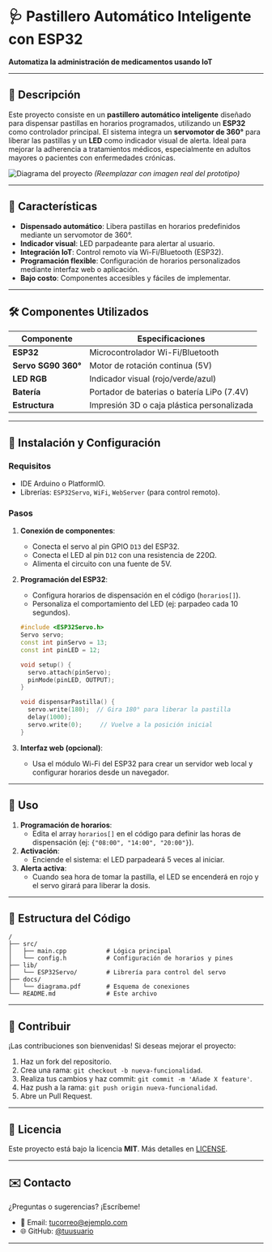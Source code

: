 # 🩺 Pastillero Automático Inteligente con ESP32  
**Automatiza la administración de medicamentos usando IoT**  

---

## 📝 Descripción  
Este proyecto consiste en un **pastillero automático inteligente** diseñado para dispensar pastillas en horarios programados, utilizando un **ESP32** como controlador principal. El sistema integra un **servomotor de 360°** para liberar las pastillas y un **LED** como indicador visual de alerta. Ideal para mejorar la adherencia a tratamientos médicos, especialmente en adultos mayores o pacientes con enfermedades crónicas.  

![Diagrama del proyecto](https://via.placeholder.com/400x200.png?text=Diagrama+Pastillero+ESP32) *(Reemplazar con imagen real del prototipo)*  

---

## 🚀 Características  
- **Dispensado automático**: Libera pastillas en horarios predefinidos mediante un servomotor de 360°.  
- **Indicador visual**: LED parpadeante para alertar al usuario.  
- **Integración IoT**: Control remoto vía Wi-Fi/Bluetooth (ESP32).  
- **Programación flexible**: Configuración de horarios personalizados mediante interfaz web o aplicación.  
- **Bajo costo**: Componentes accesibles y fáciles de implementar.  

---

## 🛠 Componentes Utilizados  
| Componente          | Especificaciones                          |  
|---------------------|-------------------------------------------|  
| **ESP32**           | Microcontrolador Wi-Fi/Bluetooth          |  
| **Servo SG90 360°** | Motor de rotación continua (5V)           |  
| **LED RGB**         | Indicador visual (rojo/verde/azul)        |  
| **Batería**         | Portador de baterias o batería LiPo (7.4V) |  
| **Estructura**      | Impresión 3D o caja plástica personalizada |  

---

## 🔌 Instalación y Configuración  
### Requisitos  
- IDE Arduino o PlatformIO.  
- Librerías: `ESP32Servo`, `WiFi`, `WebServer` (para control remoto).  

### Pasos  
1. **Conexión de componentes**:  
   - Conecta el servo al pin GPIO `D13` del ESP32.  
   - Conecta el LED al pin `D12` con una resistencia de 220Ω.  
   - Alimenta el circuito con una fuente de 5V.  

2. **Programación del ESP32**:  
   - Configura horarios de dispensación en el código (`horarios[]`).  
   - Personaliza el comportamiento del LED (ej: parpadeo cada 10 segundos).  

   ```cpp
   #include <ESP32Servo.h>
   Servo servo;
   const int pinServo = 13;
   const int pinLED = 12;

   void setup() {
     servo.attach(pinServo);
     pinMode(pinLED, OUTPUT);
   }

   void dispensarPastilla() {
     servo.write(180);  // Gira 180° para liberar la pastilla
     delay(1000);
     servo.write(0);     // Vuelve a la posición inicial
   }
   ```  

3. **Interfaz web (opcional)**:  
   - Usa el módulo Wi-Fi del ESP32 para crear un servidor web local y configurar horarios desde un navegador.  

---

## 🎯 Uso  
1. **Programación de horarios**:  
   - Edita el array `horarios[]` en el código para definir las horas de dispensación (ej: `{"08:00", "14:00", "20:00"}`).  
2. **Activación**:  
   - Enciende el sistema: el LED parpadeará 5 veces al iniciar.  
3. **Alerta activa**:  
   - Cuando sea hora de tomar la pastilla, el LED se encenderá en rojo y el servo girará para liberar la dosis.  

---

## 📂 Estructura del Código  
```plaintext
/  
├── src/  
│   ├── main.cpp           # Lógica principal  
│   └── config.h           # Configuración de horarios y pines  
├── lib/  
│   └── ESP32Servo/        # Librería para control del servo  
├── docs/  
│   └── diagrama.pdf       # Esquema de conexiones  
└── README.md              # Este archivo  
```  

---

## 🤝 Contribuir  
¡Las contribuciones son bienvenidas! Si deseas mejorar el proyecto:  
1. Haz un fork del repositorio.  
2. Crea una rama: `git checkout -b nueva-funcionalidad`.  
3. Realiza tus cambios y haz commit: `git commit -m 'Añade X feature'`.  
4. Haz push a la rama: `git push origin nueva-funcionalidad`.  
5. Abre un Pull Request.  

---

## 📜 Licencia  
Este proyecto está bajo la licencia **MIT**. Más detalles en [LICENSE](LICENSE).  

---

## ✉️ Contacto  
¿Preguntas o sugerencias? ¡Escríbeme!  
- 📧 Email: tucorreo@ejemplo.com  
- 🌐 GitHub: [@tuusuario](https://github.com/tuusuario)  

---